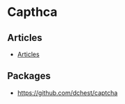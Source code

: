 # Capthca

## Articles
* [Articles](articles/README.md)

## Packages
* <https://github.com/dchest/captcha>